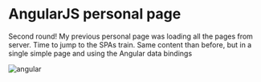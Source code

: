 # AngularJS personal page

Second round! My previous personal page was loading all the pages from server. Time to jump to the SPAs train. Same content than before, but in a single simple page and using the Angular data bindings

![angular](https://user-images.githubusercontent.com/7153987/59197924-cb12be00-8b92-11e9-94e4-714f50487f94.JPG)

